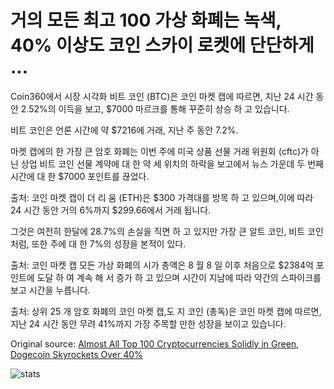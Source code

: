 # 거의 모든 최고 100 가상 화폐는 녹색, 40% 이상도 코인 스카이 로켓에 단단하게 ...

Coin360에서 시장 시각화 비트 코인 (BTC)은 코인 마켓 캡에 따르면, 지난 24 시간 동안 2.52%의 이득을 보고, $7000 마르크를 통해 꾸준히 상승 하 고 있습니다.

비트 코인은 언론 시간에 약 $7216에 거래, 지난 주 동안 7.2%.

마켓 캡에의 한 가장 큰 암호 화폐는 이번 주에 미국 상품 선물 거래 위원회 (cftc)가 아닌 상업 비트 코인 선물 계약에 대 한 약 세 위치의 하락을 보고에서 뉴스 가운데 두 번째 시간에 대 한 $7000 포인트를 끊었다.

출처: 코인 마켓 캡이 더 리 움 (ETH)은 $300 가격대를 방목 하 고 있으며,이에 따라 24 시간 동안 거의 6%까지 $299.66에서 거래 됩니다.

그것은 여전히 한달에 28.7%의 손실을 직면 하 고 있지만 가장 큰 알트 코인, 비트 코인 처럼, 또한 주에 대 한 7%의 성장을 본적이 있다.

출처: 코인 마켓 캡 모든 가상 화폐의 시가 총액은 8 월 8 일 이후 처음으로 $2384억 포인트에 도달 하 여 계속 해 서 증가 하 고 있으며 시간이 지남에 따라 약간의 스파이크를 보고 시간을 누릅니다.

출처: 상위 25 개 암호 화폐의 코인 마켓 캡,도 지 코인 (총독)은 코인 마켓 캡에 따르면, 지난 24 시간 동안 무려 41%까지 가장 주목할 만한 성장을 보이고 있습니다.

Original source: [Almost All Top 100 Cryptocurrencies Solidly in Green, Dogecoin Skyrockets Over 40%](https://cointelegraph.com/news/almost-all-top-100-cryptocurrencies-solidly-in-green-dogecoin-skyrockets-over-40)

![stats](https://c.statcounter.com/11760860/0/a89fa40b/1/ "stats")
